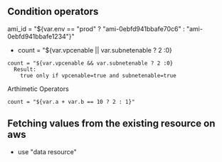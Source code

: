 ## Condition operators
ami_id = "${var.env == "prod" ? "ami-0ebfd941bbafe70c6" : "ami-0ebfd941bbafe1234"}"
* count = "${var.vpcenable || var.subnetenable ? 2 :0}

```
count = "${var.vpcenable && var.subnetenable ? 2 :0}
  Result:
    true only if vpcenable=true and subnetenable=true
```

Arthimetic Operators
```
count = "${var.a + var.b == 10 ? 2 : 1}"
```

## Fetching values from the existing resource on aws 

* use "data resource"